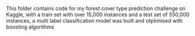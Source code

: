 This folder contains code for my forest cover type prediction challenge on Kaggle, with a train set with over 15,000 instances and a test set of 550,000 instances, a multi label classification model was built and otptimised with boosting algorithms

